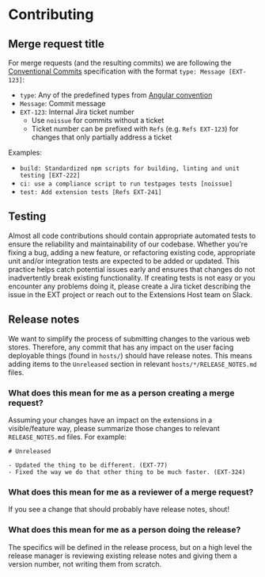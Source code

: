 # Contributing

## Merge request title

For merge requests (and the resulting commits) we are following the
[Conventional Commits][convcomms] specification with the format
`type: Message [EXT-123]`:
- `type`: Any of the predefined types from [Angular convention][convcomms-angular]
- `Message`: Commit message
- `EXT-123`: Internal Jira ticket number
  - Use `noissue` for commits without a ticket
  - Ticket number can be prefixed with `Refs` (e.g. `Refs EXT-123`) for changes
    that only partially address a ticket

Examples:
- `build: Standardized npm scripts for building, linting and unit testing [EXT-222]`
- `ci: use a compliance script to run testpages tests [noissue]`
- `test: Add extension tests [Refs EXT-241]`

## Testing

Almost all code contributions should contain appropriate automated tests to ensure the reliability and maintainability of our codebase. Whether you're fixing a bug, adding a new feature, or refactoring existing code, appropriate unit and/or integration tests are expected to be added or updated. This practice helps catch potential issues early and ensures that changes do not inadvertently break existing functionality. 
If creating tests is not easy or you encounter any problems doing it, please create a Jira ticket describing the issue in the EXT project or reach out to the Extensions Host team on Slack.

## Release notes

We want to simplify the process of submitting changes to the various web stores. Therefore, any commit that has any impact on the user facing deployable things (found in `hosts/`) should have release notes. This means adding items to the `Unreleased` section in relevant `hosts/*/RELEASE_NOTES.md` files.

### What does this mean for me as a person creating a merge request?

Assuming your changes have an impact on the extensions in a visible/feature way, please summarize those changes to relevant `RELEASE_NOTES.md` files. For example:

```
# Unreleased

- Updated the thing to be different. (EXT-77)
- Fixed the way we do that other thing to be much faster. (EXT-324)
```

### What does this mean for me as a reviewer of a merge request?

If you see a change that should probably have release notes, shout!

### What does this mean for me as a person doing the release?

The specifics will be defined in the release process, but on a high level the release manager is reviewing existing release notes and giving them a version number, not writing them from scratch.



[convcomms]: https://www.conventionalcommits.org/en/v1.0.0/
[convcomms-angular]: https://github.com/angular/angular/blob/22b96b9/CONTRIBUTING.md#type

